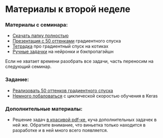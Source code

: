 Материалы к второй неделе
=====

### Материалы с семинара:

* [Скачать папку полностью](https://minhaskamal.github.io/DownGit/#/home?url=https://github.com/FUlyankin/neural_nets_dpo/tree/master/logi_2020/week02)
* [Презентация с 50 оттенками](https://github.com/FUlyankin/neural_nets_dpo/blob/master/logi_2020/week02/nn_slides_2.pdf) градиентного спуска
* [Тетрадка](https://nbviewer.jupyter.org/github/FUlyankin/neural_nets_dpo/blob/master/logi_2020/week02/Keras_SGD_experiments.ipynb) про градиентный спуск на котиках
* [Ручные задачки](https://github.com/FUlyankin/neural_nets_dpo/blob/master/logi_2020/week01/tasks.pdf) на нейронки и бэкпропагэйшн

Если не хватает времени разобрать все задачи, часть переносим на следующий семинар.

### Задание:

* [Реализовать 50 оттенков градиентного спуска](https://nbviewer.jupyter.org/github/FUlyankin/neural_nets_dpo/blob/master/logi_2020/week02/HW2_gradient.ipynb)
* [Немного побаловаться](https://nbviewer.jupyter.org/github/FUlyankin/neural_nets_dpo/blob/master/logi_2020/week02/Keras_SGD_experiments.ipynb) с циклической скоростью обучения в Keras


### Дополнительные материалы:

* Решение задач [в красивой pdf-ке,](https://github.com/FUlyankin/neural_nets_prob) куча дополнительных задачек в ней же. Обратите внимание, что виньетка только находится в разработке и в ней много всего появляется.
